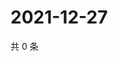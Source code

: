 # 2021-12-27

共 0 条

<!-- BEGIN WEIBO -->
<!-- 最后更新时间 Mon Dec 27 2021 01:18:44 GMT+0800 (China Standard Time) -->

<!-- END WEIBO -->
